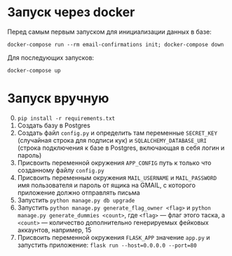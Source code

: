 # Запуск через docker #

Перед самым первым запуском для инициализации данных в базе:

`docker-compose run --rm email-confirmations init; docker-compose down`

Для последующих запусков:

`docker-compose up`

# Запуск вручную #

0. `pip install -r requirements.txt`
1. Создать базу в Postgres
2. Создать файл `config.py` и определить там переменные `SECRET_KEY` (случайная строка для подписи кук) и `SQLALCHEMY_DATABASE_URI` (строка подключения к базе в Postgres, включающая в себя логин и пароль)
3. Присвоить переменной окружения `APP_CONFIG` путь к только что созданному файлу `config.py`
4. Присвоить переменным окружения `MAIL_USERNAME` и `MAIL_PASSWORD` имя пользователя и пароль от ящика на GMAIL, с которого приложение должно отправлять письма
5. Запустить `python manage.py db upgrade`
6. Запустить `python manage.py generate_flag_owner <flag>` и `python manage.py generate_dummies <count>`, где `<flag>` — флаг этого таска, а `<count>` — количество дополнительно генерируемых фейковых аккаунтов, например, 15
7. Присвоить переменной окружения `FLASK_APP` значение `app.py` и запустить приложение: `flask run --host=0.0.0.0 --port=80`
